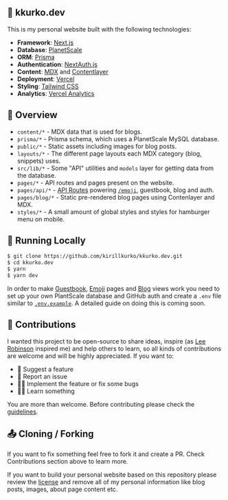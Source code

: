 ## 🐧 kkurko.dev

This is my personal website built with the following technologies:
- **Framework**: [Next.js](https://nextjs.org)
- **Database**: [PlanetScale](https://planetscale.com)
- **ORM**: [Prisma](https://www.prisma.io)
- **Authentication**: [NextAuth.js](https://next-auth.js.org)
- **Content**: [MDX](https://mdxjs.com) and [Contentlayer](https://www.contentlayer.dev)
- **Deployment**: [Vercel](https://vercel.com)
- **Styling**: [Tailwind CSS](https://tailwindcss.com)
- **Analytics**: [Vercel Analytics](https://vercel.com/analytics)

## 👀 Overview

- `content/*` - MDX data that is used for blogs.
- `prisma/*` - Prisma schema, which uses a PlanetScale MySQL database.
- `public/*` - Static assets including images for blog posts.
- `layouts/*` - The different page layouts each MDX category (blog, snippets) uses.
- `src/lib/*` - Some "API" utilities and `models` layer for getting data from the database.
- `pages/*` - API routes and pages present on the website.
- `pages/api/*` - [API Routes](https://nextjs.org/docs/api-routes/introduction) powering [`/emoji`](https://www.kkurko.dev/emoji), guestbook, blog and auth.
- `pages/blog/*` - Static pre-rendered blog pages using Contenlayer and MDX.
- `styles/*` - A small amount of global styles and styles for hamburger menu on mobile.

## 🚀 Running Locally

```bash
$ git clone https://github.com/kirillkurko/kkurko.dev.git
$ cd kkurko.dev
$ yarn
$ yarn dev
```

In order to make [Guestbook](https://www.kkurko.dev/guestbook), [Emoji](https://www.kkurko.dev/emoji) pages and [Blog](https://www.kkurko.dev/blog) views work you need to set up your own PlantScale database and GitHub auth and create a `.env` file similar to [`.env.example`](https://github.com/kirillkurko/kkurko.dev/blob/dev/.env.example). A detailed guide on doing this is coming soon.

## 🙌 Contributions

I wanted this project to be open-source to share ideas, inspire (as [Lee Robinson](https://github.com/leerob/leerob.io) inspired me) and help others to learn, so all kinds of contributions are welcome and will be highly appreciated. If you want to:

- 🤔 Suggest a feature
- 🐛 Report an issue
- 👨‍💻 Implement the feature or fix some bugs
- 🧑‍🎓 Learn something

You are more than welcome. Before contributing please check the [guidelines](https://github.com/kirillkurko/kkurko.dev/blob/dev/CONTRIBUTING.md).    

## 📤 Cloning / Forking

If you want to fix something feel free to fork it and create a PR. Check Contributions section above to learn more.

If you want to build your personal website based on this repository please review the [license](https://github.com/kirillkurko/kkurko.dev/blob/dev/LICENSE) and remove all of my personal information like blog posts, images, about page content etc.  

